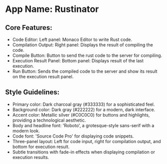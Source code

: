 # **App Name**: Rustinator

## Core Features:

- Code Editor: Left panel: Monaco Editor to write Rust code.
- Compilation Output: Right panel: Displays the result of compiling the code.
- Compile Button: Button to send the rust code to the server for compiling.
- Execution Result Panel: Bottom panel: Displays result of the last execution.
- Run Button: Sends the compiled code to the server and show its result on the execution result panel.

## Style Guidelines:

- Primary color: Dark charcoal gray (#333333) for a sophisticated feel.
- Background color: Dark gray (#222222) for a modern, dark interface.
- Accent color: Metallic silver (#C0C0C0) for buttons and highlights, providing a technological aesthetic.
- Body and headline font: 'Roboto', a grotesque-style sans-serif with a modern look.
- Code font: 'Source Code Pro' for displaying code snippets.
- Three-panel layout: Left for code input, right for compilation output, and bottom for execution result.
- Subtle transitions with fade-in effects when displaying compilation or execution results.